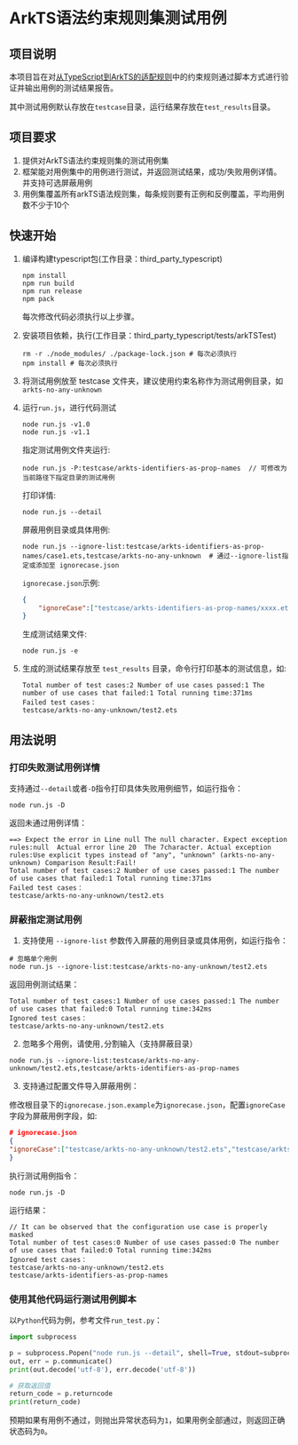 # ArkTS语法约束规则集测试用例

## 项目说明

本项目旨在对[从TypeScript到ArkTS的适配规则](https://gitee.com/openharmony/docs/blob/master/zh-cn/application-dev/quick-start/typescript-to-arkts-migration-guide.md)中的约束规则通过脚本方式进行验证并输出用例的测试结果报告。

其中测试用例默认存放在`testcase`目录，运行结果存放在`test_results`目录。

## 项目要求

1. 提供对ArkTS语法约束规则集的测试用例集
2. 框架能对用例集中的用例进行测试，并返回测试结果，成功/失败用例详情。并支持可选屏蔽用例
3. 用例集覆盖所有arkTS语法规则集，每条规则要有正例和反例覆盖，平均用例数不少于10个

## 快速开始

1. 编译构建typescript包(工作目录：third_party_typescript)
    ```shell
    npm install
    npm run build
    npm run release
    npm pack
    ```
    每次修改代码必须执行以上步骤。

2. 安装项目依赖，执行(工作目录：third_party_typescript/tests/arkTSTest)
    ```shell
    rm -r ./node_modules/ ./package-lock.json # 每次必须执行
    npm install # 每次必须执行
    ``` 
3. 将测试用例放至 testcase 文件夹，建议使用约束名称作为测试用例目录，如`arkts-no-any-unknown`
4. 运行`run.js`，进行代码测试

    ```nodejs
    node run.js -v1.0
    node run.js -v1.1
    ```

    指定测试用例文件夹运行:

    ```shell
    node run.js -P:testcase/arkts-identifiers-as-prop-names  // 可修改为当前路径下指定目录的测试用例
    ```

    打印详情:

    ```shell
    node run.js --detail
    ```

    屏蔽用例目录或具体用例:

    ```shell
    node run.js --ignore-list:testcase/arkts-identifiers-as-prop-names/case1.ets,testcase/arkts-no-any-unknown  # 通过--ignore-list指定或添加至 ignorecase.json 
    ```

    `ignorecase.json`示例:

    ```json
    {
        "ignoreCase":["testcase/arkts-identifiers-as-prop-names/xxxx.ets", "testcase/arkts-no-any-unknown"]
    }
    ```

    生成测试结果文件:

    ```shell
    node run.js -e
    ```
    
5. 生成的测试结果存放至 `test_results` 目录，命令行打印基本的测试信息，如:

    ```plain
    Total number of test cases:2 Number of use cases passed:1 The number of use cases that failed:1 Total running time:371ms
    Failed test cases：
    testcase/arkts-no-any-unknown/test2.ets
    ```

## 用法说明

### 打印失败测试用例详情

支持通过`--detail`或者`-D`指令打印具体失败用例细节，如运行指令：

```shell
node run.js -D
```
返回未通过用例详情：
```plain
==> Expect the error in Line null The null character. Expect exception rules:null  Actual error line 20  The 7character. Actual exception rules:Use explicit types instead of "any", "unknown" (arkts-no-any-unknown) Comparison Result:Fail!
Total number of test cases:2 Number of use cases passed:1 The number of use cases that failed:1 Total running time:371ms
Failed test cases：
testcase/arkts-no-any-unknown/test2.ets
```

### 屏蔽指定测试用例
    
1. 支持使用 `--ignore-list` 参数传入屏蔽的用例目录或具体用例，如运行指令：

```shell
# 忽略单个用例
node run.js --ignore-list:testcase/arkts-no-any-unknown/test2.ets 
```
返回用例测试结果：
```
Total number of test cases:1 Number of use cases passed:1 The number of use cases that failed:0 Total running time:342ms
Ignored test cases：
testcase/arkts-no-any-unknown/test2.ets
```
2. 忽略多个用例，请使用`,`分割输入（支持屏蔽目录）

```shell
node run.js --ignore-list:testcase/arkts-no-any-unknown/test2.ets,testcase/arkts-identifiers-as-prop-names
```
3. 支持通过配置文件导入屏蔽用例：

修改根目录下的`ignorecase.json.example`为`ignorecase.json`，配置`ignoreCase`字段为屏蔽用例字段，如:
```json
# ignorecase.json
{
"ignoreCase":["testcase/arkts-no-any-unknown/test2.ets","testcase/arkts-identifiers-as-prop-names"]
}
```

执行测试用例指令：

```shell
node run.js -D
```
运行结果：
```plain
// It can be observed that the configuration use case is properly masked
Total number of test cases:0 Number of use cases passed:0 The number of use cases that failed:0 Total running time:342ms
Ignored test cases：
testcase/arkts-no-any-unknown/test2.ets
testcase/arkts-identifiers-as-prop-names
```

### 使用其他代码运行测试用例脚本

以`Python`代码为例，参考文件`run_test.py`：
```python
import subprocess

p = subprocess.Popen("node run.js --detail", shell=True, stdout=subprocess.PIPE, stderr=subprocess.PIPE)
out, err = p.communicate()
print(out.decode('utf-8'), err.decode('utf-8'))

# 获取返回值
return_code = p.returncode
print(return_code)
```
预期如果有用例不通过，则抛出异常状态码为`1`，如果用例全部通过，则返回正确状态码为`0`。
